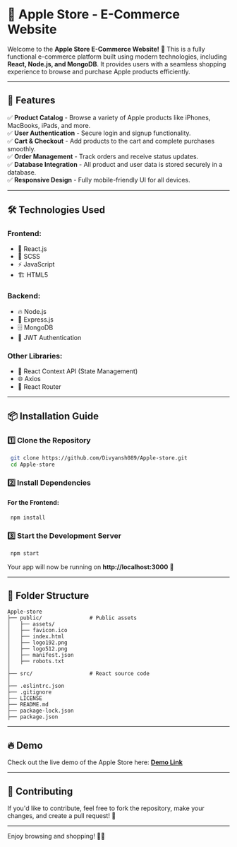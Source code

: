 # 🍏 Apple Store - E-Commerce Website

Welcome to the **Apple Store E-Commerce Website!** 🎉 This is a fully functional e-commerce platform built using modern technologies, including **React, Node.js, and MongoDB**. It provides users with a seamless shopping experience to browse and purchase Apple products efficiently.

---

## 🌟 Features

✅ **Product Catalog** - Browse a variety of Apple products like iPhones, MacBooks, iPads, and more.  
✅ **User Authentication** - Secure login and signup functionality.  
✅ **Cart & Checkout** - Add products to the cart and complete purchases smoothly.  
✅ **Order Management** - Track orders and receive status updates.  
✅ **Database Integration** - All product and user data is stored securely in a database.  
✅ **Responsive Design** - Fully mobile-friendly UI for all devices.  

---

## 🛠️ Technologies Used

### **Frontend**:
- 🚀 React.js
- 🎨 SCSS
- ⚡ JavaScript
- 🏗️ HTML5

### **Backend**:
- 🔥 Node.js
- 🔌 Express.js
- 🗄️ MongoDB
- 🔐 JWT Authentication

### **Other Libraries**:
- 🔄 React Context API (State Management)
- 🌐 Axios
- 🚏 React Router

---

## 📦 Installation Guide

### **1️⃣ Clone the Repository**
```bash
 git clone https://github.com/Divyansh089/Apple-store.git
 cd Apple-store
```

### **2️⃣ Install Dependencies**
#### For the Frontend:
```bash
 npm install
```
### **3️⃣ Start the Development Server**
```bash
 npm start
```
Your app will now be running on **http://localhost:3000** 🚀

---

## 📂 Folder Structure
```
Apple-store
├── public/               # Public assets
│   ├── assets/
│   ├── favicon.ico
│   ├── index.html
│   ├── logo192.png
│   ├── logo512.png
│   ├── manifest.json
│   ├── robots.txt
│
├── src/                  # React source code
│
├── .eslintrc.json
├── .gitignore
├── LICENSE
├── README.md
├── package-lock.json
├── package.json

```

---

## 🔥 Demo
Check out the live demo of the Apple Store here: **[Demo Link](https://apple-store-ten-chi.vercel.app/)**

---

## 🤝 Contributing
If you'd like to contribute, feel free to fork the repository, make your changes, and create a pull request! 🙌

---

Enjoy browsing and shopping! 🍏🚀

